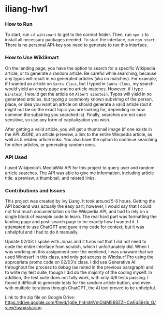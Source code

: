# iliang-hw1

### How to Run
To start, run `cd wikismart` to get to the correct folder. Then, run `npm i` to install all necessary packages needed. To start the interface, run `npm start`. There is no personal API-key you need to generate to run this interface.

### How to Use WikiSmart
On the landing page, you have the option to search for a specific Wikipedia article, or to generate a random article. Be careful while searching, because any typos will result in no generated articles (aka no matches). For example, if I wanted an article on `Santa Claus`, but I typed in `Santa Clous`, my search would yield an empty page and no article matches. However, if I type `Einstein`, I would get the article on `Albert Einstein`. Typos will yield in no generated articles, but typing a commonly known substring of the person, place, or idea you want an article on should generate a valid article (but it might not be on the exact topic you are looking for, depending on how common the substring you searched is). Finally, searches are not case sensitive, so use any form of capitalization you wish. <br>

After getting a valid article, you will get a thumbnail image (if one exists in the API JSON), an article prreview, a link to the entire Wikipedia article, as well as 5 related article links. You also have the option to continue searching for other articles, or generating random ones.

### API Used
I used Wikipedia's MediaWiki API for this project to query user and random article searches. The API was able to give me information, including article title, a preview, a thumbnail, and related links. 

### Contributions and Issues
This project was created by Ivy Liang. It took around 5-6 hours. Getting the API backend was actually the easy part; however, I would say that I could not find much documentation on the Wikipedia API, and had to rely on a single block of example code to learn. The real hard part was formatting the landing page and post-search page to be exactly how I wanted it. I attempted to use ChatGPT and gave it my code for context, but it was unhelpful and I had to do it manually. <br>

Update 02/03: I spoke with Jonas and it turns out that I did not need to code the entire interface from scratch, which I unfortunately did. When I was working on this assignment over the weekend, I was unaware that we used Windsurf in this class, and only got access to Windsurf Pro using the appropriate promo code on 02/03's class. I did use Generative AI throughout the process to debug (as noted in the previous paragraph) and to write my test suite, though I did do the majority of the coding myself. In addition, the test suite does not fully work, with only 4/6 tests passing. I found it difficult to generate tests for the random article button, and even with multiple iterations through ChatGPT, the AI tool proved to be unhelpful. <br>

Link to the zip file on Google Drive: https://drive.google.com/file/d/1g0e_hi4mMVmOldME8BZZHCwEq59slb_G/view?usp=sharing